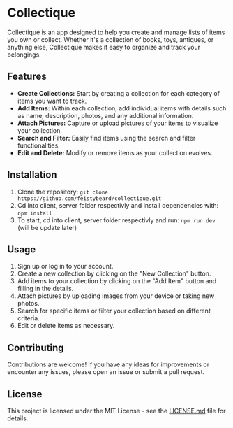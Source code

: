 # Collectique

Collectique is an app designed to help you create and manage lists of items you own or collect. Whether it's a collection of books, toys, antiques, or anything else, Collectique makes it easy to organize and track your belongings.

## Features

- **Create Collections:** Start by creating a collection for each category of items you want to track.
- **Add Items:** Within each collection, add individual items with details such as name, description, photos, and any additional information.
- **Attach Pictures:** Capture or upload pictures of your items to visualize your collection.
- **Search and Filter:** Easily find items using the search and filter functionalities.
- **Edit and Delete:** Modify or remove items as your collection evolves.

## Installation

1. Clone the repository: `git clone https://github.com/feistybeard/collectique.git`
2. Cd into client, server folder respectivly and install dependencies with: `npm install`
3. To start, cd into client, server folder respectivly and run: `npm run dev` (will be update later)

## Usage

1. Sign up or log in to your account.
2. Create a new collection by clicking on the "New Collection" button.
3. Add items to your collection by clicking on the "Add Item" button and filling in the details.
4. Attach pictures by uploading images from your device or taking new photos.
5. Search for specific items or filter your collection based on different criteria.
6. Edit or delete items as necessary.

## Contributing

Contributions are welcome! If you have any ideas for improvements or encounter any issues, please open an issue or submit a pull request.

## License

This project is licensed under the MIT License - see the [LICENSE.md](LICENSE.md) file for details.

